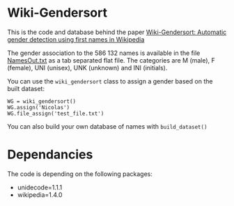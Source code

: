 # Wiki-Gendersort

This is the code and database behind the paper [Wiki-Gendersort: Automatic gender detection using first names in Wikipedia](https://osf.io/preprints/socarxiv/ezw7p/)

The gender association to the 586 132 names is available in the file [NamesOut.txt](https://github.com/nicolasberube/Wiki-Gendersort/blob/master/NamesOut.txt) as a tab separated flat file. The categories are M (male), F (female), UNI (unisex), UNK (unknown) and INI (initials).

You can use the ```wiki_gendersort``` class to assign a gender based on the built dataset:
```
WG = wiki_gendersort()
WG.assign('Nicolas')
WG.file_assign('test_file.txt')
```

You can also build your own database of names with ```build_dataset()```

# Dependancies

The code is depending on the following packages:
- unidecode=1.1.1
- wikipedia=1.4.0
